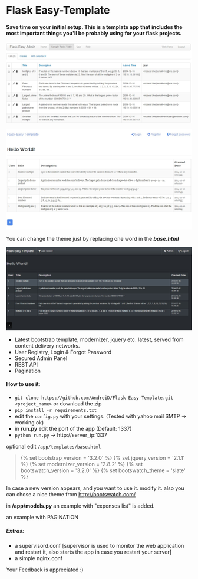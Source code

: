 Flask Easy-Template
========================


#### Save time on your initial setup. This is a template app that includes the most important things you'll be probably using for your flask projects.


![alt text](https://github.com/AndreiD/Flask-Easy-Template/blob/master/app/static/img/screenshot1.jpg "How the app looks 1")

![alt text](https://github.com/AndreiD/Flask-Easy-Template/blob/master/app/static/img/screenshot3.jpg "How the app looks like 2")

You can change the theme just by replacing one word in the ***base.html*** 

![alt text](https://github.com/AndreiD/Flask-Easy-Template/blob/master/app/static/img/screenshot2.jpg "How admin panel looks")


- Latest bootstrap template, modernizer, jquery etc. latest, served from content delivery networks.
- User Registry, Login & Forgot Password
- Secured Admin Panel
- REST API
- Pagination

#### How to use it:

- `git clone https://github.com/AndreiD/Flask-Easy-Template.git <project_name>` or download the zip
- `pip install -r requirements.txt`
- edit the `config.py` with your settings. (Tested with yahoo mail SMTP -> working ok)
- in **run.py** edit the port of the app (Default: 1337)
- `python run.py` -> http://server_ip:1337


optional edit `/app/templates/base.html`

> <!DOCTYPE html>
> <html lang="en" class="no-js">
> {% set bootstrap_version = '3.2.0' %}
> {% set jquery_version = '2.1.1' %}
> {% set modernizer_version = '2.8.2' %}
> {% set bootswatch_version = '3.2.0' %}
> {% set bootswatch_theme = 'slate' %}



In case a new version appears, and you want to use it. modify it. also you can chose a nice theme from http://bootswatch.com/

in __/app/models.py__ an example with "expenses list" is added.

an example with PAGINATION

##### Extras:

- a supervisord.conf [supervisor is used to monitor the web application and restart it, also starts the app in case you restart your server]
- a simple nginx.conf

Your Feedback is appreciated :)
